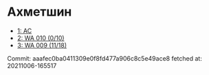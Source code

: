 # Ахметшин
- [1: AC](1.md)
- [2: WA 010 (0/10)](2.md)
- [3: WA 009 (11/18)](3.md)

Commit: aaafec0ba0411309e0f8fd477a906c8c5e49ace8
 fetched at: 20211006-165517
